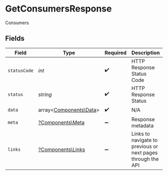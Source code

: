 # GetConsumersResponse

Consumers


## Fields

| Field                                                       | Type                                                        | Required                                                    | Description                                                 | Example                                                     |
| ----------------------------------------------------------- | ----------------------------------------------------------- | ----------------------------------------------------------- | ----------------------------------------------------------- | ----------------------------------------------------------- |
| `statusCode`                                                | *int*                                                       | :heavy_check_mark:                                          | HTTP Response Status Code                                   | 200                                                         |
| `status`                                                    | *string*                                                    | :heavy_check_mark:                                          | HTTP Response Status                                        | OK                                                          |
| `data`                                                      | array<[Components\Data](../../Models/Components/Data.md)>   | :heavy_check_mark:                                          | N/A                                                         |                                                             |
| `meta`                                                      | [?Components\Meta](../../Models/Components/Meta.md)         | :heavy_minus_sign:                                          | Response metadata                                           |                                                             |
| `links`                                                     | [?Components\Links](../../Models/Components/Links.md)       | :heavy_minus_sign:                                          | Links to navigate to previous or next pages through the API |                                                             |